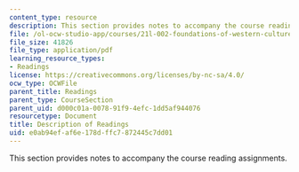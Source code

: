 ```yaml
---
content_type: resource
description: This section provides notes to accompany the course reading assignments.
file: /ol-ocw-studio-app/courses/21l-002-foundations-of-western-culture-the-making-of-the-modern-world-spring-2010/e0ab94efaf6e178dffc7872445c7dd01_MIT21L_002S10_read01.pdf
file_size: 41826
file_type: application/pdf
learning_resource_types:
- Readings
license: https://creativecommons.org/licenses/by-nc-sa/4.0/
ocw_type: OCWFile
parent_title: Readings
parent_type: CourseSection
parent_uid: d000c01a-0078-91f9-4efc-1dd5af944076
resourcetype: Document
title: Description of Readings
uid: e0ab94ef-af6e-178d-ffc7-872445c7dd01
---
```

This section provides notes to accompany the course reading assignments.